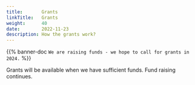 ```yaml
---
title:       Grants
linkTitle:   Grants
weight:      40
date:        2022-11-23
description: How the grants work?
---
```



{{% banner-doc `We are raising funds - we hope to call for grants in 2024.` %}}

Grants will be available when we have sufficient funds. Fund raising continues.
